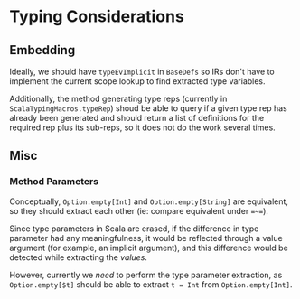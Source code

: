 # Typing Considerations


## Embedding

Ideally, we should have
`typeEvImplicit` in `BaseDefs`
so IRs don't have to implement the current scope lookup to find extracted type variables.

Additionally, the method generating type reps (currently in `ScalaTypingMacros.typeRep`)
shoud be able to query if a given type rep has already been generated
and should return a list of definitions for the required rep plus its sub-reps,
so it does not do the work several times.



## Misc

### Method Parameters

Conceptually, `Option.empty[Int]` and `Option.empty[String]` are equivalent,
so they should extract each other (ie: compare equivalent under `=~=`).

Since type parameters in Scala are erased, if the difference in type parameter had any meaningfulness,
it would be reflected through a value argument (for example, an implicit argument),
and this difference would be detected while extracting the _values_.

However, currently we _need_ to perform the type parameter extraction,
as `Option.empty[$t]` should be able to extract `t = Int` from `Option.empty[Int]`.

